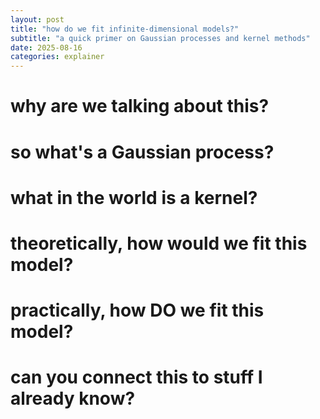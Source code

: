 ```yaml
---
layout: post
title: "how do we fit infinite-dimensional models?"
subtitle: "a quick primer on Gaussian processes and kernel methods"
date: 2025-08-16
categories: explainer
---
```

# why are we talking about this?

# so what's a Gaussian process?

# what in the world is a kernel?

# theoretically, how would we fit this model?

# practically, how DO we fit this model?

# can you connect this to stuff I already know? 
